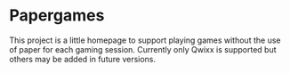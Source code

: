 # Papergames

This project is a little homepage to support playing games without the use of paper for each gaming session. Currently only Qwixx is supported but others may be added in future versions.
